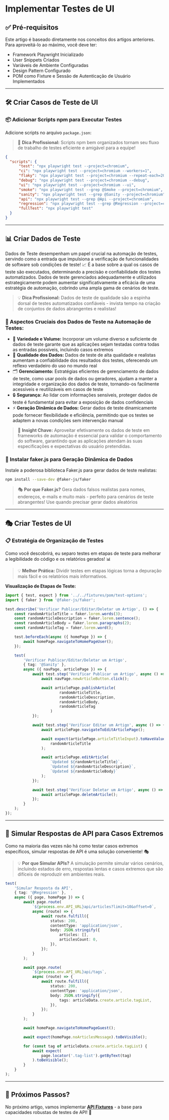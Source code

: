 # Implementar Testes de UI

## ✅ Pré-requisitos

Este artigo é baseado diretamente nos conceitos dos artigos anteriores. Para aproveitá-lo ao máximo, você deve ter:

- Framework Playwright Inicializado
- User Snippets Criados
- Variáveis de Ambiente Configuradas
- Design Pattern Configurado
- POM como Fixture e Sessão de Autenticação de Usuário Implementados

---

## 🛠️ Criar Casos de Teste de UI

### 📦 Adicionar Scripts npm para Executar Testes

Adicione scripts no arquivo `package.json`:

> 🚀 **Dica Profissional:** Scripts npm bem organizados tornam seu fluxo de trabalho de testes eficiente e amigável para a equipe!

```json
{
  "scripts": {
      "test": "npx playwright test --project=chromium",
      "ci": "npx playwright test --project=chromium --workers=1",
      "flaky": "npx playwright test --project=chromium --repeat-each=20",
      "debug": "npx playwright test --project=chromium --debug",
      "ui": "npx playwright test --project=chromium --ui",
      "smoke": "npx playwright test --grep @Smoke --project=chromium",
      "sanity": "npx playwright test --grep @Sanity --project=chromium",
      "api": "npx playwright test --grep @Api --project=chromium",
      "regression": "npx playwright test --grep @Regression --project=chromium",
      "fullTest": "npx playwright test"
  }
}
```

---

## 📊 Criar Dados de Teste

Dados de Teste desempenham um papel crucial na automação de testes, servindo como a entrada que impulsiona a verificação de funcionalidades de software sob condições de teste! 📈 É a base sobre a qual os casos de teste são executados, determinando a precisão e confiabilidade dos testes automatizados. Dados de teste gerenciados adequadamente e utilizados estrategicamente podem aumentar significativamente a eficácia de uma estratégia de automação, cobrindo uma ampla gama de cenários de teste.

> 💡 **Dica Profissional:** Dados de teste de qualidade são a espinha dorsal de testes automatizados confiáveis - invista tempo na criação de conjuntos de dados abrangentes e realistas!

### 🎯 Aspectos Cruciais dos Dados de Teste na Automação de Testes:

- 🌈 **Variedade e Volume:** Incorporar um volume diverso e suficiente de dados de teste garante que as aplicações sejam testadas contra todas as entradas possíveis, incluindo casos extremos
- 💎 **Qualidade dos Dados:** Dados de teste de alta qualidade e realistas aumentam a confiabilidade dos resultados dos testes, oferecendo um reflexo verdadeiro do uso no mundo real
- 🗂️ **Gerenciamento:** Estratégias eficientes de gerenciamento de dados de teste, como usar pools de dados ou geradores, ajudam a manter a integridade e organização dos dados de teste, tornando-os facilmente acessíveis e reutilizáveis em casos de teste
- 🔒 **Segurança:** Ao lidar com informações sensíveis, proteger dados de teste é fundamental para evitar a exposição de dados confidenciais
- ⚡ **Geração Dinâmica de Dados:** Gerar dados de teste dinamicamente pode fornecer flexibilidade e eficiência, permitindo que os testes se adaptem a novas condições sem intervenção manual

> 🎯 **Insight Chave:** Aproveitar efetivamente os dados de teste em frameworks de automação é essencial para validar o comportamento do software, garantindo que as aplicações atendam às suas especificações e expectativas do usuário pretendidas.

### 🎲 Instalar faker.js para Geração Dinâmica de Dados

Instale a poderosa biblioteca Faker.js para gerar dados de teste realistas:

```bash
npm install --save-dev @faker-js/faker
```

> 🎭 **Por que Faker.js?** Gera dados falsos realistas para nomes, endereços, e-mails e muito mais - perfeito para cenários de teste abrangentes! Use quando precisar gerar dados aleatórios

---

## 🎭 Criar Testes de UI

### 📋 Estratégia de Organização de Testes

Como você descobrirá, eu separo testes em etapas de teste para melhorar a legibilidade do código e os relatórios gerados! 📊

> 💡 **Melhor Prática:** Dividir testes em etapas lógicas torna a depuração mais fácil e os relatórios mais informativos.

**Visualização de Etapas de Teste:**

```typescript
import { test, expect } from '../../fixtures/pom/test-options';
import { faker } from '@faker-js/faker';

test.describe('Verificar Publicar/Editar/Deletar um Artigo', () => {
    const randomArticleTitle = faker.lorem.words(3);
    const randomArticleDescription = faker.lorem.sentence();
    const randomArticleBody = faker.lorem.paragraphs(2);
    const randomArticleTag = faker.lorem.word();

    test.beforeEach(async ({ homePage }) => {
        await homePage.navigateToHomePageUser();
    });

    test(
        'Verificar Publicar/Editar/Deletar um Artigo',
        { tag: '@Sanity' },
        async ({ navPage, articlePage }) => {
            await test.step('Verificar Publicar um Artigo', async () => {
                await navPage.newArticleButton.click();

                await articlePage.publishArticle(
                        randomArticleTitle,
                        randomArticleDescription,
                        randomArticleBody,
                        randomArticleTag
                    )
            });

            await test.step('Verificar Editar um Artigo', async () => {
                await articlePage.navigateToEditArticlePage();

                await expect(articlePage.articleTitleInput).toHaveValue(
                    randomArticleTitle
                );

                await articlePage.editArticle(
                    `Updated ${randomArticleTitle}`,
                    `Updated ${randomArticleDescription}`,
                    `Updated ${randomArticleBody}`
                );
            });

            await test.step('Verificar Deletar um Artigo', async () => {
                await articlePage.deleteArticle();
            });
        }
    );
});
```

---

## 🎯 Simular Respostas de API para Casos Extremos

Como na maioria das vezes não há como testar casos extremos específicos, simular respostas de API é uma solução conveniente! 🎭

> 💡 **Por que Simular APIs?** A simulação permite simular vários cenários, incluindo estados de erro, respostas lentas e casos extremos que são difíceis de reproduzir em ambientes reais.

```typescript
test(
    'Simular Resposta da API',
    { tag: '@Regression' },
    async ({ page, homePage }) => {
        await page.route(
            `${process.env.API_URL}api/articles?limit=10&offset=0`,
            async (route) => {
                await route.fulfill({
                    status: 200,
                    contentType: 'application/json',
                    body: JSON.stringify({
                        articles: [],
                        articlesCount: 0,
                    }),
                });
            }
        );

        await page.route(
            `${process.env.API_URL}api/tags`,
            async (route) => {
                await route.fulfill({
                    status: 200,
                    contentType: 'application/json',
                    body: JSON.stringify({
                        tags: articleData.create.article.tagList,
                    }),
                });
            }
        );

        await homePage.navigateToHomePageGuest();

        await expect(homePage.noArticlesMessage).toBeVisible();

        for (const tag of articleData.create.article.tagList) {
            await expect(
                page.locator('.tag-list').getByText(tag)
            ).toBeVisible();
        }
    }
);
```

---

## 🎯 Próximos Passos?

No próximo artigo, vamos implementar [**API Fixtures**](07_implementar_api_fixtures.md) - a base para capacidades robustas de testes de API! 🚀
